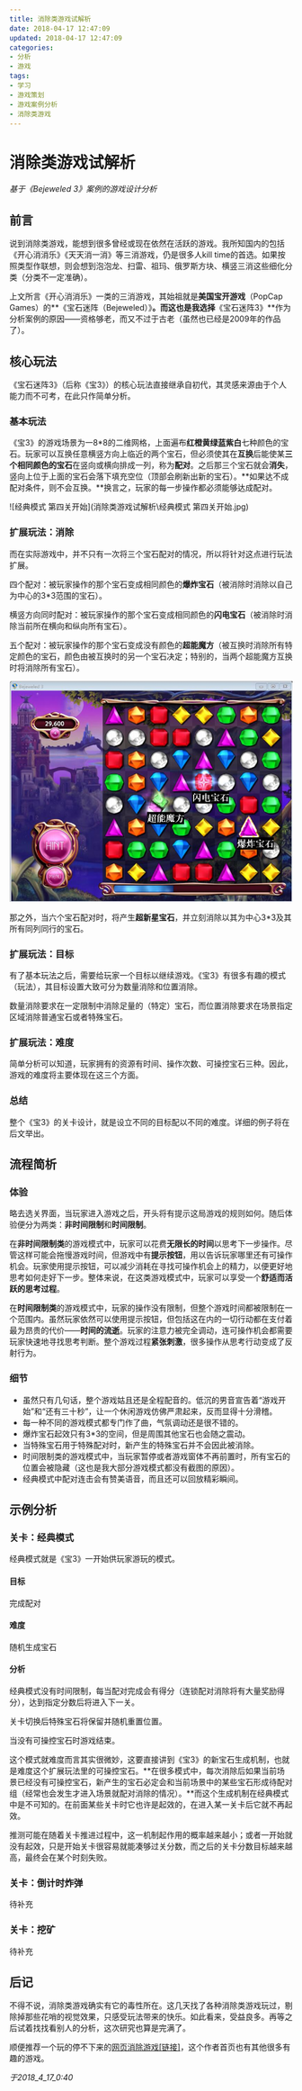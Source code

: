 ```yaml
---
title: 消除类游戏试解析
date: 2018-04-17 12:47:09
updated: 2018-04-17 12:47:09
categories:
- 分析
- 游戏
tags:
- 学习
- 游戏策划
- 游戏案例分析
- 消除类游戏
---
```


# 消除类游戏试解析

*基于《Bejeweled 3》案例的游戏设计分析*

## 前言

说到消除类游戏，能想到很多曾经或现在依然在活跃的游戏。我所知国内的包括《开心消消乐》《天天消一消》等三消游戏，仍是很多人kill time的首选。如果按照类型作联想，则会想到泡泡龙、扫雷、祖玛、俄罗斯方块、横竖三消这些细化分类（分类不一定准确）。

上文所言《开心消消乐》一类的三消游戏，其始祖就是**美国宝开游戏**（PopCap Games）的**《宝石迷阵（Bejeweled）》**。而这也是我选择**《宝石迷阵3》**作为分析案例的原因——资格够老，而又不过于古老（虽然也已经是2009年的作品了）。

<!--more-->
## 核心玩法

《宝石迷阵3》（后称《宝3》）的核心玩法直接继承自初代，其灵感来源由于个人能力而不可考，在此只作简单分析。

### 基本玩法

《宝3》的游戏场景为一8*8的二维网格，上面遍布**红橙黄绿蓝紫白**七种颜色的宝石。玩家可以互换任意横竖方向上临近的两个宝石，但必须使其在**互换**后能使某**三个相同颜色的宝石**在竖向或横向排成一列，称为**配对**。之后那三个宝石就会**消失**，竖向上位于上面的宝石会落下填充空位（顶部会刷新出新的宝石）。**如果达不成配对条件，则不会互换。**换言之，玩家的每一步操作都必须能够达成配对。

![经典模式 第四关开始](消除类游戏试解析\经典模式 第四关开始.jpg)

### 扩展玩法：消除

而在实际游戏中，并不只有一次将三个宝石配对的情况，所以将针对这点进行玩法扩展。

四个配对：被玩家操作的那个宝石变成相同颜色的**爆炸宝石**（被消除时消除以自己为中心的3*3范围的宝石）。

横竖方向同时配对：被玩家操作的那个宝石变成相同颜色的**闪电宝石**（被消除时消除当前所在横向和纵向所有宝石）。

五个配对：被玩家操作的那个宝石变成没有颜色的**超能魔方**（被互换时消除所有特定颜色的宝石，颜色由被互换时的另一个宝石决定；特别的，当两个超能魔方互换时将消除所有宝石）。

![各类特殊宝石](消除类游戏试解析\宝石介绍.png)

那之外，当六个宝石配对时，将产生**超新星宝石**，并立刻消除以其为中心3*3及其所有同列同行的宝石。

### 扩展玩法：目标

有了基本玩法之后，需要给玩家一个目标以继续游戏。《宝3》有很多有趣的模式（玩法），其目标设置大致可分为数量消除和位置消除。

数量消除要求在一定限制中消除足量的（特定）宝石，而位置消除要求在场景指定区域消除普通宝石或者特殊宝石。

### 扩展玩法：难度

简单分析可以知道，玩家拥有的资源有时间、操作次数、可操控宝石三种。因此，游戏的难度将主要体现在这三个方面。

### 总结

整个《宝3》的关卡设计，就是设立不同的目标配以不同的难度。详细的例子将在后文举出。

## 流程简析

### 体验

略去选关界面，当玩家进入游戏之后，开头将有提示这局游戏的规则如何。随后体验便分为两类：**非时间限制**和**时间限制**。

在**非时间限制类**的游戏模式中，玩家可以花费**无限长的时间**以思考下一步操作。尽管这样可能会拖慢游戏时间，但游戏中有**提示按钮**，用以告诉玩家哪里还有可操作机会。玩家使用提示按钮，可以减少消耗在寻找可操作机会上的精力，以便更好地思考如何走好下一步。整体来说，在这类游戏模式中，玩家可以享受一个**舒适而活跃的思考过程**。

在**时间限制类**的游戏模式中，玩家的操作没有限制，但整个游戏时间都被限制在一个范围内。虽然玩家依然可以使用提示按钮，但包括这在内的一切行动都在支付着最为昂贵的代价——**时间的流逝**。玩家的注意力被完全调动，连可操作机会都需要玩家快速地寻找思考判断。整个游戏过程**紧张刺激**，很多操作从思考行动变成了反射行为。

### 细节

- 虽然只有几句话，整个游戏姑且还是全程配音的。低沉的男音宣告着“游戏开始”和“还有三十秒”，让一个休闲游戏仿佛严肃起来，反而显得十分滑稽。
- 每一种不同的游戏模式都专门作了曲，气氛调动还是很不错的。
- 爆炸宝石起效只有3*3的空间，但是周围其他宝石也会随之震动。
- 当特殊宝石用于特殊配对时，新产生的特殊宝石并不会因此被消除。
- 时间限制类的游戏模式中，当玩家暂停或者游戏窗体不再前置时，所有宝石的位置会被隐藏（这也是我大部分游戏模式都没有截图的原因）。
- 经典模式中配对连击会有赞美语音，而且还可以回放精彩瞬间。

## 示例分析

### 关卡：经典模式

经典模式就是《宝3》一开始供玩家游玩的模式。

#### 目标

完成配对

#### 难度

随机生成宝石

#### 分析

经典模式没有时间限制，每当配对完成会有得分（连锁配对消除将有大量奖励得分），达到指定分数后将进入下一关。

关卡切换后特殊宝石将保留并随机重置位置。

当没有可操控宝石时游戏结束。

这个模式就难度而言其实很微妙，这要直接讲到《宝3》的新宝石生成机制，也就是难度这个扩展玩法里的可操控宝石。**在很多模式中，每次消除后如果当前场景已经没有可操控宝石，新产生的宝石必定会和当前场景中的某些宝石形成待配对组（经常也会发生才进入场景就配对消除的情况）。**而这个生成机制在经典模式中是不可知的。在前面某些关卡时它也许是起效的，在进入某一关卡后它就不再起效。

推测可能在随着关卡推进过程中，这一机制起作用的概率越来越小；或者一开始就没有起效，只是开始关卡很容易就能凑够过关分数，而之后的关卡分数目标越来越高，最终会在某个时刻失败。

### 关卡：倒计时炸弹

待补充

### 关卡：挖矿

待补充

## 后记

不得不说，消除类游戏确实有它的毒性所在。这几天找了各种消除类游戏玩过，剔除掉那些花哨的视觉效果，只感受玩法带来的快乐。如此看来，受益良多。再等之后试着找找看别人的分析，这次研究也算是完满了。

顺便推荐一个玩的停不下来的[网页消除游戏[链接]](http://www.gamesaien.com/game/color_tiles/)，这个作者首页也有其他很多有趣的游戏。

*于2018_4_17_0:40*

